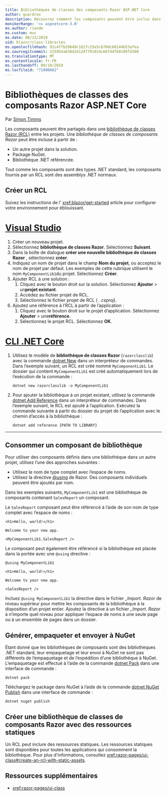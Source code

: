 ```yaml
---
title: Bibliothèques de classes des composants Razor ASP.NET Core
author: guardrex
description: Découvrez comment les composants peuvent être inclus dans des applications éblouissantes à partir d’une bibliothèque de composants externes.
monikerRange: '>= aspnetcore-3.0'
ms.author: riande
ms.custom: mvc
ms.date: 08/13/2019
uid: blazor/class-libraries
ms.openlocfilehash: 91c4ffb29649c162fc15e5cb70dc60144b53afea
ms.sourcegitcommit: 215954a638d24124f791024c66fd4fb9109fd380
ms.translationtype: MT
ms.contentlocale: fr-FR
ms.lasthandoff: 09/18/2019
ms.locfileid: "71080662"
---
```

# <a name="aspnet-core-razor-components-class-libraries"></a>Bibliothèques de classes des composants Razor ASP.NET Core

Par [Simon Timms](https://github.com/stimms)

Les composants peuvent être partagés dans une [bibliothèque de classes Razor (RCL)](xref:razor-pages/ui-class) entre les projets. Une *bibliothèque de classes de composants Razor* peut être incluse à partir de :

* Un autre projet dans la solution.
* Package NuGet.
* Bibliothèque .NET référencée.

Tout comme les composants sont des types .NET standard, les composants fournis par un RCL sont des assemblys .NET normaux.

## <a name="create-an-rcl"></a>Créer un RCL

Suivez les instructions de l' <xref:blazor/get-started> article pour configurer votre environnement pour éblouissant.

# <a name="visual-studiotabvisual-studio"></a>[Visual Studio](#tab/visual-studio)

1. Créer un nouveau projet.
1. Sélectionnez **bibliothèque de classes Razor**. Sélectionnez **Suivant**.
1. Dans la boîte de dialogue **créer une nouvelle bibliothèque de classes Razor** , sélectionnez **créer**.
1. Indiquez un nom de projet dans le champ **Nom du projet**, ou acceptez le nom de projet par défaut. Les exemples de cette rubrique utilisent le nom `MyComponentLib1`du projet. Sélectionnez **Créer**.
1. Ajouter RCL à une solution :
   1. Cliquez avec le bouton droit sur la solution. Sélectionnez **Ajouter** > un**projet existant**.
   1. Accédez au fichier projet de RCL.
   1. Sélectionnez le fichier projet de RCL ( *. csproj*).
1. Ajoutez une référence à l’RCL à partir de l’application :
   1. Cliquez avec le bouton droit sur le projet d’application. Sélectionnez **Ajouter** > une**référence**.
   1. Sélectionnez le projet RCL. Sélectionnez **OK**.

# <a name="net-core-clitabnetcore-cli"></a>[CLI .NET Core](#tab/netcore-cli)

1. Utilisez le modèle de **bibliothèque de classes Razor** (`razorclasslib`) avec la commande [dotnet New](/dotnet/core/tools/dotnet-new) dans un interpréteur de commandes. Dans l’exemple suivant, un RCL est créé nommé `MyComponentLib1`. Le dossier qui contient `MyComponentLib1` est créé automatiquement lors de l’exécution de la commande :

   ```dotnetcli
   dotnet new razorclasslib -o MyComponentLib1
   ```

1. Pour ajouter la bibliothèque à un projet existant, utilisez la commande [dotnet Add Reference](/dotnet/core/tools/dotnet-add-reference) dans un interpréteur de commandes. Dans l’exemple suivant, le RCL est ajouté à l’application. Exécutez la commande suivante à partir du dossier du projet de l’application avec le chemin d’accès à la bibliothèque :

   ```dotnetcli
   dotnet add reference {PATH TO LIBRARY}
   ```

---

## <a name="consume-a-library-component"></a>Consommer un composant de bibliothèque

Pour utiliser des composants définis dans une bibliothèque dans un autre projet, utilisez l’une des approches suivantes :

* Utilisez le nom de type complet avec l’espace de noms.
* Utilisez la directive [ \@using](xref:mvc/views/razor#using) de Razor. Des composants individuels peuvent être ajoutés par nom.

Dans les exemples suivants, `MyComponentLib1` est une bibliothèque de composants contenant `SalesReport` un composant.

Le `SalesReport` composant peut être référencé à l’aide de son nom de type complet avec l’espace de noms :

```cshtml
<h1>Hello, world!</h1>

Welcome to your new app.

<MyComponentLib1.SalesReport />
```

Le composant peut également être référencé si la bibliothèque est placée dans la portée avec une `@using` directive :

```cshtml
@using MyComponentLib1

<h1>Hello, world!</h1>

Welcome to your new app.

<SalesReport />
```

Incluez `@using MyComponentLib1` la directive dans le fichier *_Import. Razor* de niveau supérieur pour mettre les composants de la bibliothèque à la disposition d’un projet entier. Ajoutez la directive à un fichier *_Import. Razor* à n’importe quel niveau pour appliquer l’espace de noms à une seule page ou à un ensemble de pages dans un dossier.

## <a name="build-pack-and-ship-to-nuget"></a>Générer, empaqueter et envoyer à NuGet

Étant donné que les bibliothèques de composants sont des bibliothèques .NET standard, leur empaquetage et leur envoi à NuGet ne sont pas différents de l’empaquetage et de l’expédition d’une bibliothèque à NuGet. L’empaquetage est effectué à l’aide de la commande [dotnet Pack](/dotnet/core/tools/dotnet-pack) dans une interface de commande :

```dotnetcli
dotnet pack
```

Téléchargez le package dans NuGet à l’aide de la commande [dotnet NuGet Publish](/dotnet/core/tools/dotnet-nuget-push) dans une interface de commande :

```dotnetcli
dotnet nuget publish
```

## <a name="create-a-razor-components-class-library-with-static-assets"></a>Créer une bibliothèque de classes de composants Razor avec des ressources statiques

Un RCL peut inclure des ressources statiques. Les ressources statiques sont disponibles pour toutes les applications qui consomment la bibliothèque. Pour plus d'informations, consultez <xref:razor-pages/ui-class#create-an-rcl-with-static-assets>.

## <a name="additional-resources"></a>Ressources supplémentaires

* <xref:razor-pages/ui-class>
